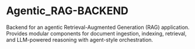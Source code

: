 # Agentic_RAG-BACKEND
Backend for an agentic Retrieval-Augmented Generation (RAG) application. Provides modular components for document ingestion, indexing, retrieval, and LLM-powered reasoning with agent-style orchestration.
